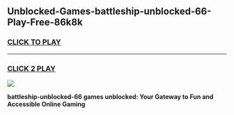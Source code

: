 
## Unblocked-Games-battleship-unblocked-66-Play-Free-86k8k
<h3>
<a href="https://premium76.site?title=battleship-unblocked-66&ref=24M">CLICK TO PLAY</a></h3>
<hr>

<h3>
<a href="https://premium76.site?title=battleship-unblocked-66&ref=24M">CLICK 2 PLAY</a>
  
</h3>

<a href="https://premium76.site?title=battleship-unblocked-66&ref=24M"><img src="https://clearcache.store/games.png"></a>


**battleship-unblocked-66 games unblocked: Your Gateway to Fun and Accessible Online Gaming**
